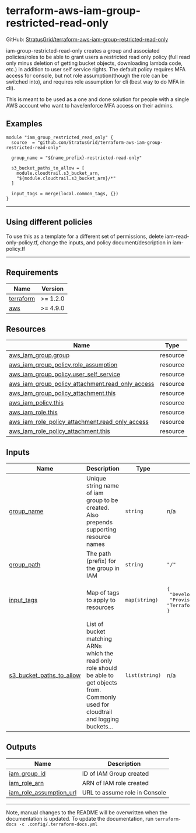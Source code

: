 <!-- BEGIN_TF_DOCS -->
# terraform-aws-iam-group-restricted-read-only

GitHub: [StratusGrid/terraform-aws-iam-group-restricted-read-only](https://github.com/StratusGrid/terraform-aws-iam-group-restricted-read-only)

iam-group-restricted-read-only creates a group and associated policies/roles to be able to grant users a restricted read only policy (full read only minus deletion of getting bucket objects, downloading lambda code, etc.) in addition to user self service rights. The default policy requires MFA access for console, but not role assumption(though the role can be switched into), and requires role assumption for cli (best way to do MFA in cli).

This is meant to be used as a one and done solution for people with a single AWS account who want to have/enforce MFA access on their admins.

## Examples

```hcl
module "iam_group_restricted_read_only" {
  source  = "github.com/StratusGrid/terraform-aws-iam-group-restricted-read-only"

  group_name = "${name_prefix}-restricted-read-only"

  s3_bucket_paths_to_allow = [
    module.cloudtrail.s3_bucket_arn,
    "${module.cloudtrail.s3_bucket_arn}/*"
  ]

  input_tags = merge(local.common_tags, {})
}
```
---
## Using different policies

To use this as a template for a different set of permissions, delete iam-read-only-policy.tf, change the inputs, and policy document/description in iam-policy.tf

---
## Requirements

| Name | Version |
|------|---------|
| <a name="requirement_terraform"></a> [terraform](#requirement\_terraform) | >= 1.2.0 |
| <a name="requirement_aws"></a> [aws](#requirement\_aws) | >= 4.9.0 |

## Resources

| Name | Type |
|------|------|
| [aws_iam_group.group](https://registry.terraform.io/providers/hashicorp/aws/latest/docs/resources/iam_group) | resource |
| [aws_iam_group_policy.role_assumption](https://registry.terraform.io/providers/hashicorp/aws/latest/docs/resources/iam_group_policy) | resource |
| [aws_iam_group_policy.user_self_service](https://registry.terraform.io/providers/hashicorp/aws/latest/docs/resources/iam_group_policy) | resource |
| [aws_iam_group_policy_attachment.read_only_access](https://registry.terraform.io/providers/hashicorp/aws/latest/docs/resources/iam_group_policy_attachment) | resource |
| [aws_iam_group_policy_attachment.this](https://registry.terraform.io/providers/hashicorp/aws/latest/docs/resources/iam_group_policy_attachment) | resource |
| [aws_iam_policy.this](https://registry.terraform.io/providers/hashicorp/aws/latest/docs/resources/iam_policy) | resource |
| [aws_iam_role.this](https://registry.terraform.io/providers/hashicorp/aws/latest/docs/resources/iam_role) | resource |
| [aws_iam_role_policy_attachment.read_only_access](https://registry.terraform.io/providers/hashicorp/aws/latest/docs/resources/iam_role_policy_attachment) | resource |
| [aws_iam_role_policy_attachment.this](https://registry.terraform.io/providers/hashicorp/aws/latest/docs/resources/iam_role_policy_attachment) | resource |

## Inputs

| Name | Description | Type | Default | Required |
|------|-------------|------|---------|:--------:|
| <a name="input_group_name"></a> [group\_name](#input\_group\_name) | Unique string name of iam group to be created. Also prepends supporting resource names | `string` | n/a | yes |
| <a name="input_group_path"></a> [group\_path](#input\_group\_path) | The path (prefix) for the group in IAM | `string` | `"/"` | no |
| <a name="input_input_tags"></a> [input\_tags](#input\_input\_tags) | Map of tags to apply to resources | `map(string)` | <pre>{<br>  "Developer": "StratusGrid",<br>  "Provisioner": "Terraform"<br>}</pre> | no |
| <a name="input_s3_bucket_paths_to_allow"></a> [s3\_bucket\_paths\_to\_allow](#input\_s3\_bucket\_paths\_to\_allow) | List of bucket matching ARNs which the read only role should be able to get objects from. Commonly used for cloudtrail and logging buckets... | `list(string)` | n/a | yes |

## Outputs

| Name | Description |
|------|-------------|
| <a name="output_iam_group_id"></a> [iam\_group\_id](#output\_iam\_group\_id) | ID of IAM Group created |
| <a name="output_iam_role_arn"></a> [iam\_role\_arn](#output\_iam\_role\_arn) | ARN of IAM role created |
| <a name="output_iam_role_assumption_url"></a> [iam\_role\_assumption\_url](#output\_iam\_role\_assumption\_url) | URL to assume role in Console |

---

Note, manual changes to the README will be overwritten when the documentation is updated. To update the documentation, run `terraform-docs -c .config/.terraform-docs.yml`
<!-- END_TF_DOCS -->